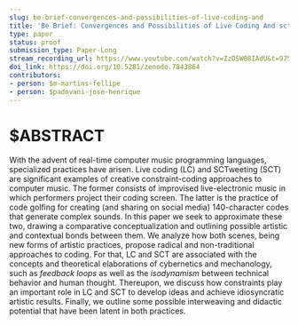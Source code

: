 ```yaml
---
slug: be-brief-convergences-and-possibilities-of-live-coding-and
title: 'Be Brief: Convergences and Possibilities of Live Coding And sctweeting'
type: paper
status: proof
submission_type: Paper-Long
stream_recording_url: https://www.youtube.com/watch?v=ZzDSW08IAdU&t=9752s
doi_link: https://doi.org/10.5281/zenodo.7843864
contributors:
- person: $m-martins-fellipe
- person: $padovani-jose-henrique
---
```


# $ABSTRACT

With the advent of real-time computer music programming languages,
specialized practices have arisen. Live coding (LC) and SCTweeting (SCT)
are significant examples of creative constraint-coding approaches to
computer music. The former consists of improvised live-electronic music
in which performers project their coding screen. The latter is the
practice of code golfing for creating (and sharing on social media)
140-character codes that generate complex sounds. In this paper we seek
to approximate these two, drawing a comparative conceptualization and
outlining possible artistic and contextual bonds between them. We
analyze how both scenes, being new forms of artistic practices, propose
radical and non-traditional approaches to coding. For that, LC and SCT
are associated with the concepts and theoretical elaborations of
cybernetics and mechanology, such as *feedback loops* as well as the
*isodynamism* between technical behavior and human thought. Thereupon,
we discuss how constraints play an important role in LC and SCT to
develop ideas and achieve idiosyncratic artistic results. Finally, we
outline some possible interweaving and didactic potential that have been
latent in both practices.

